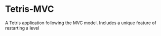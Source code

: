 # Tetris-MVC
A Tetris application following the MVC model. Includes a unique feature of restarting a level
